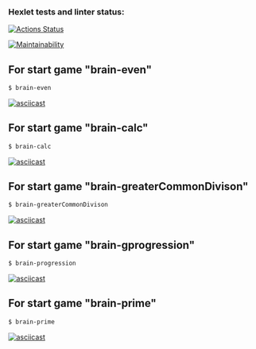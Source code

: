 ### Hexlet tests and linter status:
[![Actions Status](https://github.com/drise2008/frontend-project-44/actions/workflows/hexlet-check.yml/badge.svg)](https://github.com/drise2008/frontend-project-44/actions)

[![Maintainability](https://api.codeclimate.com/v1/badges/36b863b9104c0f2fc6e9/maintainability)](https://codeclimate.com/github/drise2008/frontend-project-44/maintainability)

## For start game "brain-even"
```sh
$ brain-even
```
[![asciicast](https://asciinema.org/a/EIuy0wz0DAbS0kwLEDAanx3SL.svg)][def]

[def]: https://asciinema.org/a/EIuy0wz0DAbS0kwLEDAanx3SL

## For start game "brain-calc"
```sh
$ brain-calc
```
[![asciicast](https://asciinema.org/a/sSBvnLcJAr27MOqW4VAqP77QP.svg)][def2]

[def2]: https://asciinema.org/a/sSBvnLcJAr27MOqW4VAqP77QP

## For start game "brain-greaterCommonDivison"
```sh
$ brain-greaterCommonDivison
```
[![asciicast](https://asciinema.org/a/RqlBXHbOp6mKLAUc16H3FU4CM.svg)][def3]

[def3]: https://asciinema.org/a/RqlBXHbOp6mKLAUc16H3FU4CM

## For start game "brain-gprogression"
```sh
$ brain-progression
```
[![asciicast](https://asciinema.org/a/KcMFA3glFQZvheP390IGEXO0J.svg)][def4]

[def4]: https://asciinema.org/a/KcMFA3glFQZvheP390IGEXO0J

## For start game "brain-prime"
```sh
$ brain-prime
```
[![asciicast](https://asciinema.org/a/KU53lLc6tMSJTpvi0S06k71BX.svg)][def5]

[def5]: https://asciinema.org/a/KU53lLc6tMSJTpvi0S06k71BX